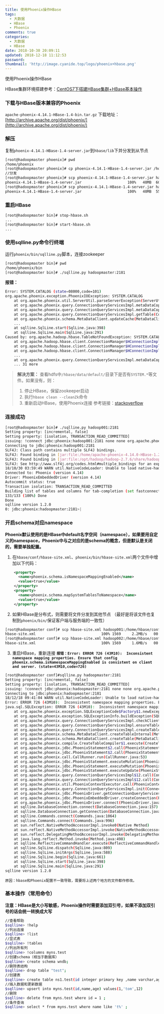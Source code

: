```yaml
---
title: 使用Phoenix操作HBase
tags:
  - 大数据
  - HBase
  - Phoenix
comments: true
categories:
  - 大数据
  - HBase
date: 2018-10-30 20:09:11
updated: 2018-12-18 11:12:53
password:
thumbnail: 'http://image.cyanide.top/logo/phoenix+hbase.png'
---
```

使用Phoenix操作HBase
<!-- more -->
HBase集群环境搭建参考：[CentOS7下搭建HBase集群+HBase基本操作](http://blog.cyanide.top/2018/12/15/CentOS7%E4%B8%8B%E6%90%AD%E5%BB%BAHBase%E9%9B%86%E7%BE%A4+HBase%E5%9F%BA%E6%9C%AC%E6%93%8D%E4%BD%9C/)
### 下载与HBase版本兼容的Phoenix
`apache-phoenix-4.14.1-HBase-1.4-bin.tar.gz`
下载地址：[http://archive.apache.org/dist/phoenix/](http://archive.apache.org/dist/phoenix/)

### 解压
复制`phoenix-4.14.1-HBase-1.4-server.jar`到`hbase/lib`下并分发到从节点
```bash
[root@hadoopmaster phoenix]# pwd
/home/phoenix
[root@hadoopmaster phoenix]# cp phoenix-4.14.1-HBase-1.4-server.jar /home/hbase/lib/
//分发
[root@hadoopmaster phoenix]# scp phoenix-4.14.1-HBase-1.4-server.jar hadoop001:/home/hbase/lib/
phoenix-4.14.1-HBase-1.4-server.jar                     100%   40MB  60.4MB/s   00:00    
[root@hadoopmaster phoenix]# scp phoenix-4.14.1-HBase-1.4-server.jar hadoop002:/home/hbase/lib/
phoenix-4.14.1-HBase-1.4-server.jar                     100%   40MB  55.1MB/s   00:00    
```
### 重启HBase
```bash
[root@hadoopmaster bin]# stop-hbase.sh
...
[root@hadoopmaster bin]# start-hbase.sh
...
```

### 使用sqlline.py命令行终端
运行`phoenix/bin/sqlline.py`脚本，连接zookeeper
```bash
[root@hadoopmaster bin]# pwd
/home/phoenix/bin
[root@hadoopmaster bin]# ./sqlline.py hadoopmaster:2181
```
**报错：**
```bash
Error: SYSTEM.CATALOG (state=08000,code=101)
org.apache.phoenix.exception.PhoenixIOException: SYSTEM.CATALOG
    at org.apache.phoenix.util.ServerUtil.parseServerException(ServerUtil.java:144)
    at org.apache.phoenix.query.ConnectionQueryServicesImpl.metaDataCoprocessorExec(ConnectionQueryServicesImpl.java:1379)
    at org.apache.phoenix.query.ConnectionQueryServicesImpl.metaDataCoprocessorExec(ConnectionQueryServicesImpl.java:1343)
    at org.apache.phoenix.query.ConnectionQueryServicesImpl.getTable(ConnectionQueryServicesImpl.java:1560)
    at org.apache.phoenix.schema.MetaDataClient.updateCache(MetaDataClient.java:643)
    ...
    at sqlline.SqlLine.start(SqlLine.java:398)
    at sqlline.SqlLine.main(SqlLine.java:291)
Caused by: org.apache.hadoop.hbase.TableNotFoundException: SYSTEM.CATALOG
    at org.apache.hadoop.hbase.client.ConnectionManager$HConnectionImplementation.locateRegionInMeta(ConnectionManager.java:1283)
    at org.apache.hadoop.hbase.client.ConnectionManager$HConnectionImplementation.locateRegion(ConnectionManager.java:1181)
    at org.apache.hadoop.hbase.client.ConnectionManager$HConnectionImplementation.locateRegion(ConnectionManager.java:1165)
    ...
    at org.apache.phoenix.query.ConnectionQueryServicesImpl.metaDataCoprocessorExec(ConnectionQueryServicesImpl.java:1362)
    ... 31 more
```
> **解决方案：**
> 查看hdfs中`/hbase/data/default/`目录下是否有`SYSTEM.*`等文件。如果没有，则：
> 1. 停止HBase，保留zookeeper启动
> 2. 执行`hbase clean --cleanZk`命令
> 3. 重新启动HBase，使用Phoenix连接
> 参考链接：[stackoverflow](https://stackoverflow.com/questions/33176081/org-apache-hadoop-hbase-tablenotfoundexception-system-catalog-exception-with-ph)

### 连接成功
```bash
[root@hadoopmaster bin]# ./sqlline.py hadoop001:2181
Setting property: [incremental, false]
Setting property: [isolation, TRANSACTION_READ_COMMITTED]
issuing: !connect jdbc:phoenix:hadoop001:2181 none none org.apache.phoenix.jdbc.PhoenixDriver
Connecting to jdbc:phoenix:hadoop001:2181
SLF4J: Class path contains multiple SLF4J bindings.
SLF4J: Found binding in [jar:file:/home/apache-phoenix-4.14.0-HBase-1.2-bin/phoenix-4.14.0-HBase-1.2-client.jar!/org/slf4j/impl/StaticLoggerBinder.class]
SLF4J: Found binding in [jar:file:/opt/hadoop/hadoop-2.7.6/share/hadoop/common/lib/slf4j-log4j12-1.7.10.jar!/org/slf4j/impl/StaticLoggerBinder.class]
SLF4J: See http://www.slf4j.org/codes.html#multiple_bindings for an explanation.
18/10/30 03:59:49 WARN util.NativeCodeLoader: Unable to load native-hadoop library for your platform... using builtin-java classes where applicable
Connected to: Phoenix (version 4.14)
Driver: PhoenixEmbeddedDriver (version 4.14)
Autocommit status: true
Transaction isolation: TRANSACTION_READ_COMMITTED
Building list of tables and columns for tab-completion (set fastconnect to true to skip)...
133/133 (100%) Done
Done
sqlline version 1.2.0
0: jdbc:phoenix:hadoopmaster:2181>|
```

### 开启schema对应namespace
**Phoenix默认使用的是HBase中default名字空间（namespace），如果要用自定义的namespace，Phoenix中与之对应的是schema的概念，但是默认是关闭的，需要单独配置。**
1. 在`hbase/conf/hbase-site.xml`、`phoenix/bin/hbase-site.xml`两个文件中增加以下代码：
```xml
    <property>
      <name>phoenix.schema.isNamespaceMappingEnabled</name>
      <value>true</value>
    </property>
    <property>
      <name>phoenix.schema.mapSystemTablesToNamespace</name>
      <value>true</value>
    </property>
```
2. 如果HBase是分布式，则需要将文件分发到其他节点
（最好是将该文件也复制到`phoenix/bin/`保证客户端与服务端的一致性）
```bash
[root@hadoopmaster conf]# scp hbase-site.xml hadoop001:/home/hbase/conf/
hbase-site.xml                              100% 1569     2.2MB/s   00:00    
[root@hadoopmaster conf]# scp hbase-site.xml hadoop002:/home/hbase/conf/
hbase-site.xml                              100% 1569     1.6MB/s   00:00    
```
3. 重启HBase，重新连接
**`报错：Error: ERROR 726 (43M10):  Inconsistent namespace mapping properties. Ensure that config phoenix.schema.isNamespaceMappingEnabled is consistent on client and server. (state=43M10,code=726)`**
```bash
[root@hadoopmaster conf]#sqlline.py hadoopmaster:2181
Setting property: [incremental, false]
Setting property: [isolation, TRANSACTION_READ_COMMITTED]
issuing: !connect jdbc:phoenix:hadoopmaster:2181 none none org.apache.phoenix.jdbc.PhoenixDriver
Connecting to jdbc:phoenix:hadoopmaster:2181
18/12/18 09:41:04 WARN util.NativeCodeLoader: Unable to load native-hadoop library for your platform... using builtin-java classes where applicable
Error: ERROR 726 (43M10):  Inconsistent namespace mapping properties. Ensure that config phoenix.schema.isNamespaceMappingEnabled is consistent on client and server. (state=43M10,code=726)
java.sql.SQLException: ERROR 726 (43M10):  Inconsistent namespace mapping properties. Ensure that config phoenix.schema.isNamespaceMappingEnabled is consistent on client and server.
	at org.apache.phoenix.exception.SQLExceptionCode$Factory$1.newException(SQLExceptionCode.java:494)
	at org.apache.phoenix.exception.SQLExceptionInfo.buildException(SQLExceptionInfo.java:150)
	at org.apache.phoenix.query.ConnectionQueryServicesImpl.checkClientServerCompatibility(ConnectionQueryServicesImpl.java:1310)
	at org.apache.phoenix.query.ConnectionQueryServicesImpl.ensureTableCreated(ConnectionQueryServicesImpl.java:1154)
	at org.apache.phoenix.query.ConnectionQueryServicesImpl.createTable(ConnectionQueryServicesImpl.java:1491)
	at org.apache.phoenix.schema.MetaDataClient.createTableInternal(MetaDataClient.java:2725)
	at org.apache.phoenix.schema.MetaDataClient.createTable(MetaDataClient.java:1114)
	at org.apache.phoenix.compile.CreateTableCompiler$1.execute(CreateTableCompiler.java:192)
	at org.apache.phoenix.jdbc.PhoenixStatement$2.call(PhoenixStatement.java:408)
	at org.apache.phoenix.jdbc.PhoenixStatement$2.call(PhoenixStatement.java:391)
	at org.apache.phoenix.call.CallRunner.run(CallRunner.java:53)
	at org.apache.phoenix.jdbc.PhoenixStatement.executeMutation(PhoenixStatement.java:390)
	at org.apache.phoenix.jdbc.PhoenixStatement.executeMutation(PhoenixStatement.java:378)
	at org.apache.phoenix.jdbc.PhoenixStatement.executeUpdate(PhoenixStatement.java:1806)
	at org.apache.phoenix.query.ConnectionQueryServicesImpl$12.call(ConnectionQueryServicesImpl.java:2536)
	at org.apache.phoenix.query.ConnectionQueryServicesImpl$12.call(ConnectionQueryServicesImpl.java:2499)
	at org.apache.phoenix.util.PhoenixContextExecutor.call(PhoenixContextExecutor.java:76)
	at org.apache.phoenix.query.ConnectionQueryServicesImpl.init(ConnectionQueryServicesImpl.java:2499)
	at org.apache.phoenix.jdbc.PhoenixDriver.getConnectionQueryServices(PhoenixDriver.java:255)
	at org.apache.phoenix.jdbc.PhoenixEmbeddedDriver.createConnection(PhoenixEmbeddedDriver.java:150)
	at org.apache.phoenix.jdbc.PhoenixDriver.connect(PhoenixDriver.java:221)
	at sqlline.DatabaseConnection.connect(DatabaseConnection.java:157)
	at sqlline.DatabaseConnection.getConnection(DatabaseConnection.java:203)
	at sqlline.Commands.connect(Commands.java:1064)
	at sqlline.Commands.connect(Commands.java:996)
	at sun.reflect.NativeMethodAccessorImpl.invoke0(Native Method)
	at sun.reflect.NativeMethodAccessorImpl.invoke(NativeMethodAccessorImpl.java:62)
	at sun.reflect.DelegatingMethodAccessorImpl.invoke(DelegatingMethodAccessorImpl.java:43)
	at java.lang.reflect.Method.invoke(Method.java:498)
	at sqlline.ReflectiveCommandHandler.execute(ReflectiveCommandHandler.java:38)
	at sqlline.SqlLine.dispatch(SqlLine.java:809)
	at sqlline.SqlLine.initArgs(SqlLine.java:588)
	at sqlline.SqlLine.begin(SqlLine.java:661)
	at sqlline.SqlLine.start(SqlLine.java:398)
	at sqlline.SqlLine.main(SqlLine.java:291)
sqlline version 1.2.0
```
`原因：hbase和Phoenix配置不一致导致，需要将上述两个地方的文件都作修改。`

### 基本操作（常用命令）
**注意：HBase是大小写敏感，Phoenix操作时需要添加双引号，如果不添加双引号的话会统一转换成大写**
```bash
//查看帮助
$sqlline> !help
//列出连接
$sqlline> !list
//显式表
$sqlilne> !tables
//列出所有列
$sqlline> !columns myns.test
//创建schema（相当于数据库）
$sqlline> create schema wndb;
//删除表结构
$sqlline> drop table "test";
//创建表
$sqlline> create table ns1.test(id integer primary key ,name varchar,age integer) ;
//插入数据和更新数据
$sqlline> upsert into myns.test(id,name,age) values(1,'tom',12)
//删除
$sqlline> delete from myns.test where id = 1 ; 
//条件查询
$sqlline> select * from myns.test where name like 't%' ;
```


